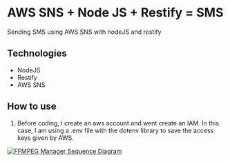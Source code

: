 # AWS SNS + Node JS + Restify = SMS

Sending SMS using AWS SNS with nodeJS and restify

## Technologies

- NodeJS
- Restify
- AWS SNS

## How to use

1. Before coding, I create an aws account and went create an IAM. In this case, I am using a .env file with the dotenv library to save the access keys given by AWS.

<div>
  <a href="https://github.com/HackSpacePeru/ffmpeg-manager/master/ffmpeg_manager-sequence_diagram.png">
    <img src="https://github.com/HackSpacePeru/ffmpeg-manager/master/ffmpeg_manager-sequence_diagram.png" alt="FFMPEG Manager Sequence Diagram"/>
    </a>
</div>
